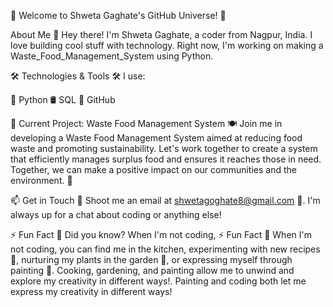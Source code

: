 🌟 Welcome to Shweta Gaghate's GitHub Universe! 🚀

About Me 🚀
Hey there! I'm Shweta Gaghate, a coder from Nagpur, India. I love building cool stuff with technology. Right now, I'm working on making a Waste_Food_Management_System using Python.

🛠️ Technologies & Tools 🛠️
I use:

🐍 Python
🛢️ SQL
🚀 GitHub

🚀 Current Project: Waste Food Management System 🍽️
Join me in developing a Waste Food Management System aimed at reducing food waste and promoting sustainability. Let's work together to create a system that efficiently manages surplus food and ensures it reaches those in need. Together, we can make a positive impact on our communities and the environment. 🌱



📫 Get in Touch 🚀
Shoot me an email at shwetagoghate8@gmail.com 📧. I'm always up for a chat about coding or anything else!

⚡ Fun Fact 💫
Did you know? When I'm not coding, ⚡ Fun Fact 💫
When I'm not coding, you can find me in the kitchen, experimenting with new recipes 🍳, nurturing my plants in the garden 🌱, or expressing myself through painting 🎨. Cooking, gardening, and painting allow me to unwind and explore my creativity in different ways!. Painting and coding both let me express my creativity in different ways!
